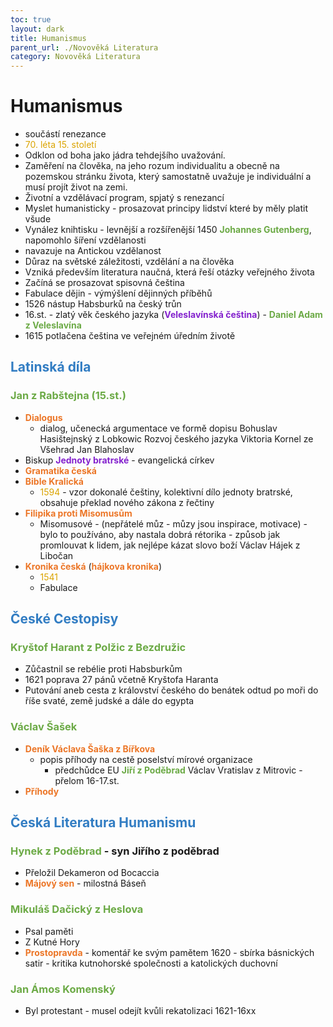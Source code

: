 ```yaml
---
toc: true
layout: dark
title: Humanismus 
parent_url: ./Novověká Literatura 
category: Novověká Literatura 
---
```


# Humanismus
* součástí renezance
* <span style="color: #DBA400">70\. léta 15. století</span>
*  Odklon od boha jako jádra tehdejšího uvažování. 
*  Zaměření na člověka, na jeho rozum individualitu a obecně na pozemskou stránku života, který samostatně uvažuje je individuální a musí projít život na zemi.
*  Životní a vzdělávací program, spjatý s renezancí
*  Myslet humanisticky - prosazovat principy lidství které by měly platit všude
*  Vynález knihtisku - levnější a rozšířenější 1450 <span style="color: #6CAA46">**Johannes Gutenberg**</span>, napomohlo šíření vzdělanosti
*  navazuje na Antickou vzdělanost
*  Důraz na světské záležitosti, vzdělání a na člověka
*  Vzniká především literatura naučná, která řeší otázky veřejného života
*  Začíná se prosazovat spisovná čeština
*  Fabulace dějin - výmýšlení dějinných příběhů
*  1526 nástup Habsburků na český trůn
*  16.st. - zlatý věk českého jazyka (<span style="color: #8422ce">**Veleslavínská čeština**</span>) - <span style="color: #6CAA46">**Daniel Adam z Veleslavína**</span>
*  1615 potlačena čeština ve veřejném úředním životě

## <span style="color: #327DC3">**Latinská díla**</span>

### <span style="color: #6CAA46">**Jan z Rabštejna (15.st.)**</span>
* <span style="color: #EC7627">**Dialogus**</span> 
  * dialog, učenecká argumentace ve formě dopisu
Bohuslav Hasištejnský z Lobkowic
Rozvoj českého jazyka
Viktoria Kornel ze Všehrad
Jan Blahoslav
* Biskup <span style="color: #8422ce">**Jednoty bratrské**</span> - evangelická církev
* <span style="color: #EC7627">**Gramatika česká**</span>
* <span style="color: #EC7627">**Bible Kralická**</span>
  * <span style="color: #DBA400">1594</span> - vzor dokonalé češtiny, kolektivní dílo jednoty bratrské, obsahuje překlad nového zákona z řečtiny
* <span style="color: #EC7627">**Filipika proti Misomusům**</span> 
  * Misomusové - (nepřátelé můz - můzy jsou inspirace, motivace) - bylo to používáno, aby nastala dobrá rétorika - způsob jak promlouvat k lidem, jak nejlépe kázat slovo boží
Václav Hájek z Libočan
* <span style="color: #EC7627">**Kronika česká**</span> (<span style="color: #EC7627">**hájkova kronika**</span>) 
  * <span style="color: #DBA400">1541</span>
  * Fabulace

## <span style="color: #327DC3">**České Cestopisy**</span>

### <span style="color: #6CAA46">**Kryštof Harant z Polžic z Bezdružic**</span>
* Zůčastnil se rebélie proti Habsburkům
* 1621 poprava 27 pánů včetně Kryštofa Haranta
* Putování aneb cesta z království českého do benátek odtud po moři do říše svaté, země judské a dále do egypta

### <span style="color: #6CAA46">**Václav Šašek**</span>
* <span style="color: #EC7627">**Deník Václava Šaška z Bířkova**</span>
  * popis příhody na cestě poselství mírové organizace
    * předchůdce EU <span style="color: #6CAA46">**Jiří z Poděbrad**</span>
Václav Vratislav z Mitrovic - přelom 16-17.st.
* <span style="color: #EC7627">**Příhody**</span>

## <span style="color: #327DC3">**Česká Literatura Humanismu**</span>

### <span style="color: #6CAA46">**Hynek z Poděbrad**</span> - syn Jiřího z poděbrad
* Přeložil Dekameron od Bocaccia
* <span style="color: #EC7627">**Májový sen**</span> - milostná Báseň

### <span style="color: #6CAA46">**Mikuláš Dačický z Heslova**</span>
 * Psal paměti
 * Z Kutné Hory
 * <span style="color: #EC7627">**Prostopravda**</span> - komentář ke svým pamětem 1620 - sbírka básnických satir - kritika kutnohorské společnosti a katolických duchovní

### <span style="color: #6CAA46">**Jan Ámos Komenský**</span>
 * Byl protestant - musel odejít kvůli rekatolizaci 1621-16xx
